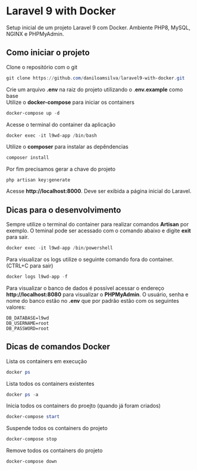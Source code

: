 # Laravel 9 with Docker
Setup inicial de um projeto Laravel 9 com Docker. Ambiente PHP8, MySQL, NGINX e PHPMyAdmin.

## Como iniciar o projeto
Clone o repositório com o git
```powershell
git clone https://github.com/daniloamsilva/laravel9-with-docker.git
````
Crie um arquivo **.env** na raiz do projeto utilizando o .**env.example** como base \
Utilize o **docker-compose** para iniciar os containers
```powershell
docker-compose up -d
```
Acesse o terminal do container da aplicação
```powershell
docker exec -it l9wd-app /bin/bash
```
Utilize o **composer** para instalar as depêndencias
```powershell
composer install
```
Por fim precisamos gerar a chave do projeto
```
php artisan key:generate
```
Acesse **http://localhost:8000**. Deve ser exibida a página inicial do Laravel.

## Dicas para o desenvolvimento
Sempre utilize o terminal do container para realizar comandos **Artisan** por exemplo. O teminal pode ser acessado com o comando abaixo e digite **exit** para sair.
```powershell
docker exec -it l9wd-app /bin/powershell
```
Para visualizar os logs utilize o seguinte comando fora do container. (CTRL+C para sair)
```powershell
docker logs l9wd-app -f
```
Para visualizar o banco de dados é possível acessar o endereço **http://localhost:8080** para visualizar o **PHPMyAdmin**. O usuário, senha e nome do banco estão no **.env** que por padrão estão com os seguintes valores:
```env
DB_DATABASE=l9wd
DB_USERNAME=root
DB_PASSWORD=root
```

## Dicas de comandos Docker
Lista os containers em execução
```powershell
docker ps
```
Lista todos os containers existentes
```powershell
docker ps -a
```
Inicia todos os containers do proejto (quando já foram criados)
```powershell
docker-compose start
```
Suspende todos os containers do projeto
```powershell
docker-compose stop
```
Remove todos os containers do projeto
```powershell
docker-compose down
```
